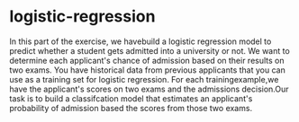 # logistic-regression
In this part of the exercise, we havebuild a logistic regression model to predict whether a student gets admitted into a university or not.
We want to determine each applicant's chance of admission based on their results on two exams. You have historical data from previous 
applicants that you can use as a training set for logistic regression. For each trainingexample,we have the applicant's scores on two
exams and the admissions decision.Our task is to build a classifcation model that estimates an applicant's probability of admission
based the scores from those two exams.

